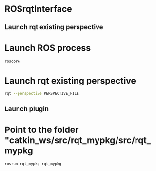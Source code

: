 # ROSrqtInterface

## Launch rqt existing perspective 

# Launch ROS process
```bash
roscore
```
# Launch rqt existing perspective
```bash
rqt --perspective PERSPECTIVE_FILE
```


## Launch plugin
# Point to the folder "catkin_ws/src/rqt_mypkg/src/rqt_mypkg 
```bash
rosrun rqt_mypkg rqt_mypkg
```
